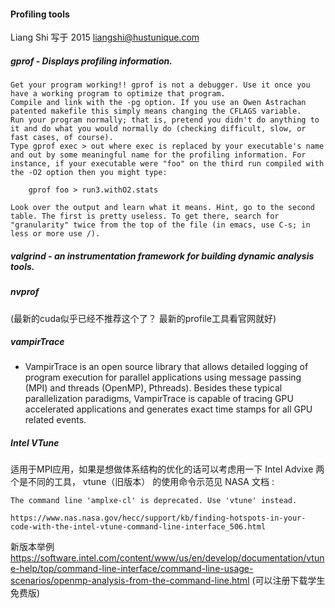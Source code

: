 #### Profiling tools
Liang Shi 写于 2015 <liangshi@hustunique.com> 
##### gprof - Displays profiling information.

    Get your program working!! gprof is not a debugger. Use it once you have a working program to optimize that program.
    Compile and link with the -pg option. If you use an Owen Astrachan patented makefile this simply means changing the CFLAGS variable.
    Run your program normally; that is, pretend you didn't do anything to it and do what you would normally do (checking difficult, slow, or fast cases, of course).
    Type gprof exec > out where exec is replaced by your executable's name and out by some meaningful name for the profiling information. For instance, if your executable were "foo" on the third run compiled with the -O2 option then you might type:

        gprof foo > run3.withO2.stats

    Look over the output and learn what it means. Hint, go to the second table. The first is pretty useless. To get there, search for "granularity" twice from the top of the file (in emacs, use C-s; in less or more use /).


##### valgrind - an instrumentation framework for building dynamic analysis tools.


##### nvprof
(最新的cuda似乎已经不推荐这个了？ 最新的profile工具看官网就好)

##### vampirTrace
- VampirTrace is an open source library that allows detailed logging of program execution for parallel applications using message passing (MPI) and threads (OpenMP), Pthreads). Besides these typical parallelization paradigms, VampirTrace is capable of tracing GPU accelerated applications and generates exact time stamps for all GPU related events.


##### Intel VTune 
适用于MPI应用，如果是想做体系结构的优化的话可以考虑用一下 Intel Advixe
两个是不同的工具， vtune（旧版本） 的使用命令示范见 NASA 文档 :
```
The command line 'amplxe-cl' is deprecated. Use 'vtune' instead.

https://www.nas.nasa.gov/hecc/support/kb/finding-hotspots-in-your-code-with-the-intel-vtune-command-line-interface_506.html
```
新版本举例 https://software.intel.com/content/www/us/en/develop/documentation/vtune-help/top/command-line-interface/command-line-usage-scenarios/openmp-analysis-from-the-command-line.html
(可以注册下载学生免费版)
